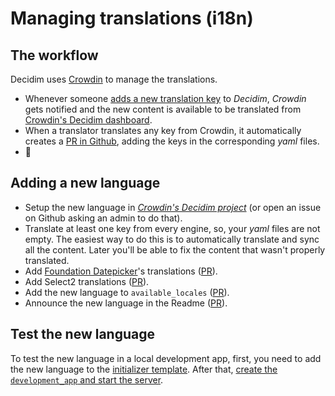 # Managing translations (i18n)

## The workflow

Decidim uses [Crowdin](https://crowdin.com/) to manage the translations.

- Whenever someone [adds a new translation key](https://github.com/decidim/decidim/pull/1814/files#diff-c78c80097da59920d55b3f462ca21afaR177) to _Decidim_, _Crowdin_ gets notified and the new content is available to be translated from [Crowdin's Decidim dashboard](https://crowdin.com/project/decidim).
- When a translator translates any key from Crowdin, it automatically creates a [PR in Github](https://github.com/decidim/decidim/pull/2207), adding the keys in the corresponding _yaml_ files.
- 🌈

## Adding a new language

- Setup the new language in [_Crowdin's Decidim project_](https://crowdin.com/project/decidim) (or open an issue on Github asking an admin to do that).
- Translate at least one key from every engine, so, your _yaml_ files are not empty. The easiest way to do this is to automatically translate and sync all the content. Later you'll be able to fix the content that wasn't properly translated.
- Add [Foundation Datepicker](https://github.com/najlepsiwebdesigner/foundation-datepicker/tree/master/js/locales)'s translations ([PR](https://github.com/decidim/decidim/pull/2039)).
- Add Select2 translations ([PR](https://github.com/decidim/decidim/pull/2214)).
- Add the new language to `available_locales` ([PR](https://github.com/decidim/decidim/pull/1991)).
- Announce the new language in the Readme ([PR](https://github.com/decidim/decidim/pull/2125)).

## Test the new language

To test the new language in a local development app, first, you need to add the new language to the [initializer template](https://github.com/decidim/decidim/blob/master/lib/generators/decidim/templates/initializer.rb#L9). After that, [create the `development_app` and start the server](https://github.com/decidim/decidim#browse-decidim).
